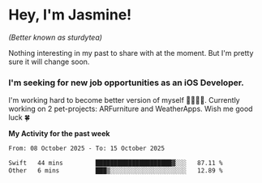 # Hey, I'm Jasmine!
_(Better known as sturdytea)_

Nothing interesting in my past to share with at the moment. 
But I'm pretty sure it will change soon.

### I'm seeking for new job opportunities as an iOS Developer. 

I'm working hard to become better version of myself 🙇‍♀🏋️‍♀️. 
Currently working on 2 pet-projects: ARFurniture and WeatherApps. 
Wish me good luck 🍀

**My Activity for the past week**

<!--START_SECTION:waka-->

```txt
From: 08 October 2025 - To: 15 October 2025

Swift   44 mins         █████████████████████▓░░░   87.11 %
Other   6 mins          ███▒░░░░░░░░░░░░░░░░░░░░░   12.89 %
```

<!--END_SECTION:waka-->
